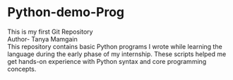 # Python-demo-Prog
This is my first Git Repository 
<br>
Author- Tanya Mamgain 
<br>
This repository contains basic Python programs I wrote while learning the language during the early phase of my internship. These scripts helped me get hands-on experience with Python syntax and core programming concepts.

